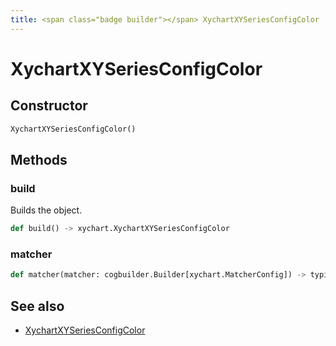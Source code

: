```yaml
---
title: <span class="badge builder"></span> XychartXYSeriesConfigColor
---
```

# <span class="badge builder"></span> XychartXYSeriesConfigColor

## Constructor

```python
XychartXYSeriesConfigColor()
```
## Methods

### <span class="badge object-method"></span> build

Builds the object.

```python
def build() -> xychart.XychartXYSeriesConfigColor
```

### <span class="badge object-method"></span> matcher

```python
def matcher(matcher: cogbuilder.Builder[xychart.MatcherConfig]) -> typing.Self
```

## See also

 * <span class="badge object-type-class"></span> [XychartXYSeriesConfigColor](./object-XychartXYSeriesConfigColor.md)

